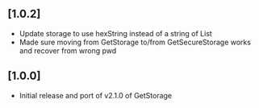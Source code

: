 
## [1.0.2] 
- Update storage to use hexString instead of a string of List<int>
- Made sure moving from GetStorage to/from GetSecureStorage works and recover from wrong pwd

## [1.0.0] 
- Initial release and port of v2.1.0 of GetStorage
